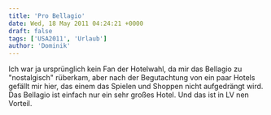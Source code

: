 ```yaml
---
title: 'Pro Bellagio'
date: Wed, 18 May 2011 04:24:21 +0000
draft: false
tags: ['USA2011', 'Urlaub']
author: 'Dominik'
---
```


Ich war ja ursprünglich kein Fan der Hotelwahl, da mir das Bellagio zu "nostalgisch" rüberkam, aber nach der Begutachtung von ein paar Hotels gefällt mir hier, das einem das Spielen und Shoppen nicht aufgedrängt wird. Das Bellagio ist einfach nur ein sehr großes Hotel. Und das ist in LV nen Vorteil.